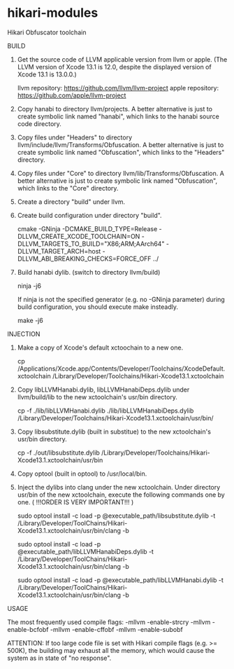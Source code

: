 # hikari-modules
Hikari Obfuscator toolchain 


BUILD

1. Get the source code of LLVM applicable version from llvm or apple. 
   (The LLVM version of Xcode 13.1 is 12.0, despite the displayed version of Xcode 13.1 is 13.0.0.)

   llvm repository:  https://github.com/llvm/llvm-project
   apple repository: https://github.com/apple/llvm-project

2. Copy hanabi to directory llvm/projects. A better alternative is just to create symbolic link named "hanabi", which links to the hanabi source code directory.

3. Copy files under "Headers" to directory llvm/include/llvm/Transforms/Obfuscation. A better alternative is just to create symbolic link named "Obfuscation", which links to the "Headers" directory.

4. Copy files under "Core" to directory llvm/lib/Transforms/Obfuscation. A better alternative is just to create symbolic link named "Obfuscation", which links to the "Core" directory.

5. Create a directory "build" under llvm.

6. Create build configuration under directory "build".

   cmake -GNinja -DCMAKE_BUILD_TYPE=Release -DLLVM_CREATE_XCODE_TOOLCHAIN=ON -DLLVM_TARGETS_TO_BUILD="X86;ARM;AArch64" -DLLVM_TARGET_ARCH=host -DLLVM_ABI_BREAKING_CHECKS=FORCE_OFF ../

7. Build hanabi dylib. (switch to directory llvm/build)

   ninja -j6

   If ninja is not the specified generator (e.g. no -GNinja parameter) during build configuration, you should execute make insteadly.

   make -j6



INJECTION

1. Make a copy of Xcode's default xctoochain to a new one. 

   cp /Applications/Xcode.app/Contents/Developer/Toolchains/XcodeDefault.xctoolchain /Library/Developer/Toolchains/Hikari-Xcode13.1.xctoolchain

2. Copy libLLVMHanabi.dylib, libLLVMHanabiDeps.dylib under llvm/build/lib to the new xctoolchain's usr/bin directory.

   cp -f ./lib/libLLVMHanabi.dylib ./lib/libLLVMHanabiDeps.dylib  /Library/Developer/Toolchains/Hikari-Xcode13.1.xctoolchain/usr/bin/  

3. Copy libsubstitute.dylib (built in substitue) to the new xctoolchain's usr/bin directory.

   cp -f ./out/libsubstitute.dylib /Library/Developer/Toolchains/Hikari-Xcode13.1.xctoolchain/usr/bin 

4. Copy optool (built in optool) to /usr/local/bin.   

4. Inject the dylibs into clang under the new xctoolchain.
   Under directory usr/bin of the new xctoolchain, execute the following commands one by one. ( !!!ORDER IS VERY IMPORTANT!!! )

   sudo optool install  -c load -p @executable_path/libsubstitute.dylib -t /Library/Developer/ToolChains/Hikari-Xcode13.1.xctoolchain/usr/bin/clang -b

   sudo optool install  -c load -p @executable_path/libLLVMHanabiDeps.dylib -t /Library/Developer/ToolChains/Hikari-Xcode13.1.xctoolchain/usr/bin/clang -b

   sudo optool install  -c load -p @executable_path/libLLVMHanabi.dylib -t /Library/Developer/ToolChains/Hikari-Xcode13.1.xctoolchain/usr/bin/clang -b


USAGE

The most frequently used compile flags:
-mllvm -enable-strcry -mllvm -enable-bcfobf -mllvm -enable-cffobf -mllvm -enable-subobf


ATTENTION: If too large code file is set with Hikari compile flags (e.g. >= 500K), the building may exhaust all the memory, which would cause the system as in state of "no response". 


